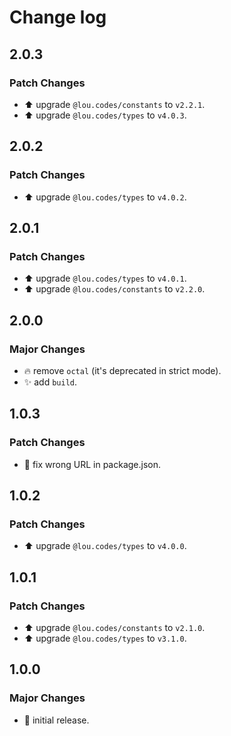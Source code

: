 # Change log

## 2.0.3

### Patch Changes

-   ⬆️ upgrade `@lou.codes/constants` to `v2.2.1`.
-   ⬆️ upgrade `@lou.codes/types` to `v4.0.3`.

## 2.0.2

### Patch Changes

-   ⬆️ upgrade `@lou.codes/types` to `v4.0.2`.

## 2.0.1

### Patch Changes

-   ⬆️ upgrade `@lou.codes/types` to `v4.0.1`.
-   ⬆️ upgrade `@lou.codes/constants` to `v2.2.0`.

## 2.0.0

### Major Changes

-   🔥 remove `octal` (it's deprecated in strict mode).
-   ✨ add `build`.

## 1.0.3

### Patch Changes

-   🔧 fix wrong URL in package.json.

## 1.0.2

### Patch Changes

-   ⬆️ upgrade `@lou.codes/types` to `v4.0.0`.

## 1.0.1

### Patch Changes

-   ⬆️ upgrade `@lou.codes/constants` to `v2.1.0`.
-   ⬆️ upgrade `@lou.codes/types` to `v3.1.0`.

## 1.0.0

### Major Changes

-   🎉 initial release.
